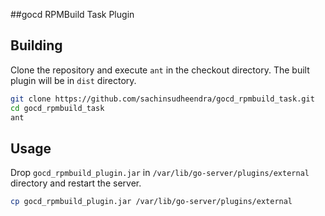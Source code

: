 #\#gocd RPMBuild Task Plugin

## Building

Clone the repository and execute ```ant``` in the checkout directory. The built plugin will be in ```dist``` directory.

```bash
git clone https://github.com/sachinsudheendra/gocd_rpmbuild_task.git
cd gocd_rpmbuild_task
ant
```

## Usage

Drop ```gocd_rpmbuild_plugin.jar``` in ```/var/lib/go-server/plugins/external``` directory and restart the server.

```bash
cp gocd_rpmbuild_plugin.jar /var/lib/go-server/plugins/external
```
